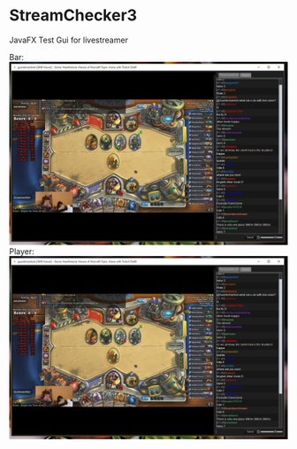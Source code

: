 # StreamChecker3 
JavaFX Test Gui for livestreamer 

Bar: 
<br>
![Screenshot](https://raw.githubusercontent.com/Fozruk/StreamChecker3/master/pic.PNG) 
<br>
Player: 
<br>
![Screenshot](https://raw.githubusercontent.com/Fozruk/StreamChecker3/master/pic.PNG) 


